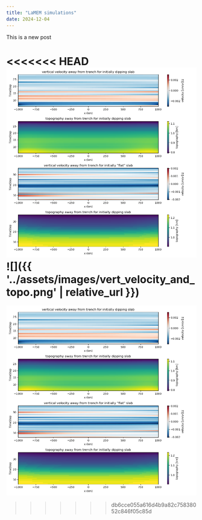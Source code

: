 ```yaml
---
title: "LaMEM simulations"
date: 2024-12-04
---
```


This is a new post

<<<<<<< HEAD
 ![](../_images/vert_velocity_and_topo.png)
 ![]({{ '../assets/images/vert_velocity_and_topo.png' | relative_url }})
=======
 ![](../_images/vert_velocity_and_topo.png)
>>>>>>> db6cce055a616d4b9a82c75838052c846f05c85d
